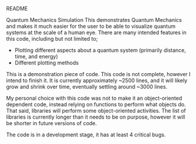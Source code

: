README

Quantum Mechanics Simulation
This demonstrates Quantum Mechanics and makes it much easier for the user to be able to visualize quantum systems at the scale of a human eye. There are many intended features in this code, including but not limited to;
- Plotting different aspects about a quantum system (primarily distance, time, and energy)
- Different plotting methods

This is a demonstration piece of code. This code is not complete, however I intend to finish it. It is currently approximately ~2500 lines, and it will likely grow and shrink over time, eventually settling around ~3000 lines.

My personal choice with this code was not to make it an object-oriented dependent code, instead relying on functions to perform what objects do. That said, libraries will perform some object-oriented activities. The list of libraries is currently longer than it needs to be on purpose, however it will be shorter in future versions of code.

The code is in a development stage, it has at least 4 critical bugs.
